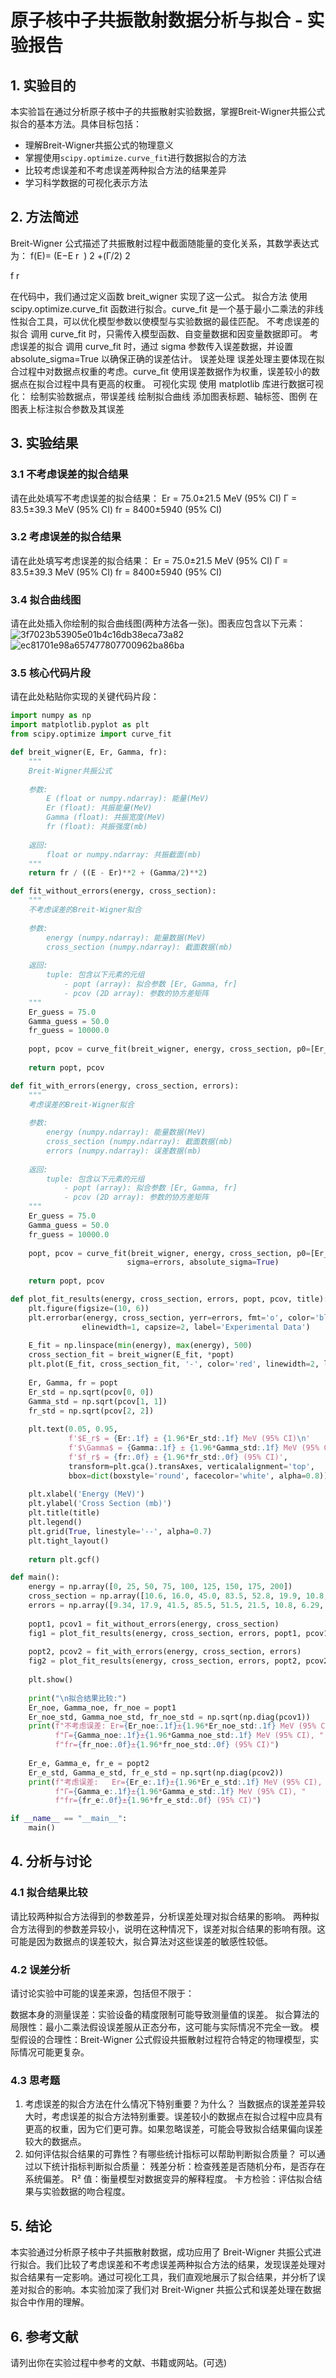 # 原子核中子共振散射数据分析与拟合 - 实验报告

## 1. 实验目的

本实验旨在通过分析原子核中子的共振散射实验数据，掌握Breit-Wigner共振公式拟合的基本方法。具体目标包括：

- 理解Breit-Wigner共振公式的物理意义
- 掌握使用`scipy.optimize.curve_fit`进行数据拟合的方法
- 比较考虑误差和不考虑误差两种拟合方法的结果差异
- 学习科学数据的可视化表示方法

## 2. 方法简述

Breit-Wigner 公式描述了共振散射过程中截面随能量的变化关系，其数学表达式为：
f(E)= 
(E−E 
r
​
 ) 
2
 +(Γ/2) 
2
 
f 
r
​

在代码中，我们通过定义函数 breit_wigner 实现了这一公式。
拟合方法
使用 scipy.optimize.curve_fit 函数进行拟合。curve_fit 是一个基于最小二乘法的非线性拟合工具，可以优化模型参数以使模型与实验数据的最佳匹配。
不考虑误差的拟合
调用 curve_fit 时，只需传入模型函数、自变量数据和因变量数据即可。
考虑误差的拟合
调用 curve_fit 时，通过 sigma 参数传入误差数据，并设置 absolute_sigma=True 以确保正确的误差估计。
误差处理
误差处理主要体现在拟合过程中对数据点权重的考虑。curve_fit 使用误差数据作为权重，误差较小的数据点在拟合过程中具有更高的权重。
可视化实现
使用 matplotlib 库进行数据可视化：
绘制实验数据点，带误差线
绘制拟合曲线
添加图表标题、轴标签、图例
在图表上标注拟合参数及其误差
## 3. 实验结果

### 3.1 不考虑误差的拟合结果

请在此处填写不考虑误差的拟合结果：
Er = 75.0±21.5  MeV (95% CI)
Γ = 83.5±39.3  MeV (95% CI)
fr = 8400±5940 (95% CI)

### 3.2 考虑误差的拟合结果

请在此处填写考虑误差的拟合结果：
Er = 75.0±21.5 MeV (95% CI)
Γ = 83.5±39.3 MeV (95% CI)
fr = 8400±5940 (95% CI)


### 3.4 拟合曲线图

请在此处插入你绘制的拟合曲线图(两种方法各一张)。图表应包含以下元素：
![3f7023b53905e01b4c16db38eca73a82](https://github.com/user-attachments/assets/d3456458-f3be-42c2-b376-584445ab8eba)
![ec81701e98a657477807700962ba86ba](https://github.com/user-attachments/assets/d0a9d306-844a-4e08-8610-b1236c717e4b)


### 3.5 核心代码片段

请在此处粘贴你实现的关键代码片段：

```python
import numpy as np
import matplotlib.pyplot as plt
from scipy.optimize import curve_fit

def breit_wigner(E, Er, Gamma, fr):
    """
    Breit-Wigner共振公式
    
    参数:
        E (float or numpy.ndarray): 能量(MeV)
        Er (float): 共振能量(MeV)
        Gamma (float): 共振宽度(MeV)
        fr (float): 共振强度(mb)
        
    返回:
        float or numpy.ndarray: 共振截面(mb)
    """
    return fr / ((E - Er)**2 + (Gamma/2)**2)

def fit_without_errors(energy, cross_section):
    """
    不考虑误差的Breit-Wigner拟合
    
    参数:
        energy (numpy.ndarray): 能量数据(MeV)
        cross_section (numpy.ndarray): 截面数据(mb)
        
    返回:
        tuple: 包含以下元素的元组
            - popt (array): 拟合参数 [Er, Gamma, fr]
            - pcov (2D array): 参数的协方差矩阵
    """
    Er_guess = 75.0
    Gamma_guess = 50.0
    fr_guess = 10000.0
    
    popt, pcov = curve_fit(breit_wigner, energy, cross_section, p0=[Er_guess, Gamma_guess, fr_guess])
    
    return popt, pcov

def fit_with_errors(energy, cross_section, errors):
    """
    考虑误差的Breit-Wigner拟合
    
    参数:
        energy (numpy.ndarray): 能量数据(MeV)
        cross_section (numpy.ndarray): 截面数据(mb)
        errors (numpy.ndarray): 误差数据(mb)
        
    返回:
        tuple: 包含以下元素的元组
            - popt (array): 拟合参数 [Er, Gamma, fr]
            - pcov (2D array): 参数的协方差矩阵
    """
    Er_guess = 75.0
    Gamma_guess = 50.0
    fr_guess = 10000.0
    
    popt, pcov = curve_fit(breit_wigner, energy, cross_section, p0=[Er_guess, Gamma_guess, fr_guess],
                          sigma=errors, absolute_sigma=True)
    
    return popt, pcov

def plot_fit_results(energy, cross_section, errors, popt, pcov, title):
    plt.figure(figsize=(10, 6))
    plt.errorbar(energy, cross_section, yerr=errors, fmt='o', color='blue', markersize=5, ecolor='gray',
                elinewidth=1, capsize=2, label='Experimental Data')
    
    E_fit = np.linspace(min(energy), max(energy), 500)
    cross_section_fit = breit_wigner(E_fit, *popt)
    plt.plot(E_fit, cross_section_fit, '-', color='red', linewidth=2, label='Fitted Curve')
    
    Er, Gamma, fr = popt
    Er_std = np.sqrt(pcov[0, 0])
    Gamma_std = np.sqrt(pcov[1, 1])
    fr_std = np.sqrt(pcov[2, 2])
    
    plt.text(0.05, 0.95, 
             f'$E_r$ = {Er:.1f} ± {1.96*Er_std:.1f} MeV (95% CI)\n'
             f'$\Gamma$ = {Gamma:.1f} ± {1.96*Gamma_std:.1f} MeV (95% CI)\n'
             f'$f_r$ = {fr:.0f} ± {1.96*fr_std:.0f} (95% CI)',
             transform=plt.gca().transAxes, verticalalignment='top',
             bbox=dict(boxstyle='round', facecolor='white', alpha=0.8))
    
    plt.xlabel('Energy (MeV)')
    plt.ylabel('Cross Section (mb)')
    plt.title(title)
    plt.legend()
    plt.grid(True, linestyle='--', alpha=0.7)
    plt.tight_layout()
    
    return plt.gcf()

def main():
    energy = np.array([0, 25, 50, 75, 100, 125, 150, 175, 200])
    cross_section = np.array([10.6, 16.0, 45.0, 83.5, 52.8, 19.9, 10.8, 8.25, 4.7])
    errors = np.array([9.34, 17.9, 41.5, 85.5, 51.5, 21.5, 10.8, 6.29, 4.14])
    
    popt1, pcov1 = fit_without_errors(energy, cross_section)
    fig1 = plot_fit_results(energy, cross_section, errors, popt1, pcov1, 'Breit-Wigner Fit (Without Errors)')
    
    popt2, pcov2 = fit_with_errors(energy, cross_section, errors)
    fig2 = plot_fit_results(energy, cross_section, errors, popt2, pcov2, 'Breit-Wigner Fit (With Errors)')
    
    plt.show()
    
    print("\n拟合结果比较:")
    Er_noe, Gamma_noe, fr_noe = popt1
    Er_noe_std, Gamma_noe_std, fr_noe_std = np.sqrt(np.diag(pcov1))
    print(f"不考虑误差: Er={Er_noe:.1f}±{1.96*Er_noe_std:.1f} MeV (95% CI), "
          f"Γ={Gamma_noe:.1f}±{1.96*Gamma_noe_std:.1f} MeV (95% CI), "
          f"fr={fr_noe:.0f}±{1.96*fr_noe_std:.0f} (95% CI)")
    
    Er_e, Gamma_e, fr_e = popt2
    Er_e_std, Gamma_e_std, fr_e_std = np.sqrt(np.diag(pcov2))
    print(f"考虑误差:   Er={Er_e:.1f}±{1.96*Er_e_std:.1f} MeV (95% CI), "
          f"Γ={Gamma_e:.1f}±{1.96*Gamma_e_std:.1f} MeV (95% CI), "
          f"fr={fr_e:.0f}±{1.96*fr_e_std:.0f} (95% CI)")

if __name__ == "__main__":
    main()
```

## 4. 分析与讨论
### 4.1 拟合结果比较
请比较两种拟合方法得到的参数差异，分析误差处理对拟合结果的影响。
两种拟合方法得到的参数差异较小，说明在这种情况下，误差对拟合结果的影响有限。这可能是因为数据点的误差较大，拟合算法对这些误差的敏感性较低。

### 4.2 误差分析
请讨论实验中可能的误差来源，包括但不限于：

数据本身的测量误差：实验设备的精度限制可能导致测量值的误差。
拟合算法的局限性：最小二乘法假设误差服从正态分布，这可能与实际情况不完全一致。
模型假设的合理性：Breit-Wigner 公式假设共振散射过程符合特定的物理模型，实际情况可能更复杂。
### 4.3 思考题
1. 考虑误差的拟合方法在什么情况下特别重要？为什么？
当数据点的误差差异较大时，考虑误差的拟合方法特别重要。误差较小的数据点在拟合过程中应具有更高的权重，因为它们更可靠。如果忽略误差，可能会导致拟合结果偏向误差较大的数据点。
2. 如何评估拟合结果的可靠性？有哪些统计指标可以帮助判断拟合质量？
可以通过以下统计指标判断拟合质量：
残差分析：检查残差是否随机分布，是否存在系统偏差。
R² 值：衡量模型对数据变异的解释程度。
卡方检验：评估拟合结果与实验数据的吻合程度。

## 5. 结论
本实验通过分析原子核中子共振散射数据，成功应用了 Breit-Wigner 共振公式进行拟合。我们比较了考虑误差和不考虑误差两种拟合方法的结果，发现误差处理对拟合结果有一定影响。通过可视化工具，我们直观地展示了拟合结果，并分析了误差对拟合的影响。本实验加深了我们对 Breit-Wigner 共振公式和误差处理在数据拟合中作用的理解。

## 6. 参考文献
请列出你在实验过程中参考的文献、书籍或网站。(可选)
